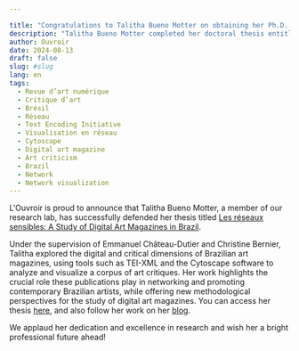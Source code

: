 ```yaml
---

title: "Congratulations to Talitha Bueno Motter on obtaining her Ph.D. in Art History !"
description: "Talitha Bueno Motter completed her doctoral thesis entitled _Les réseaux sensibles : une étude des revues d’art numériques au Brésil_"
author: Ouvroir
date: 2024-08-13
draft: false
slug: #slug
lang: en
tags: 
  - Revue d’art numérique
  - Critique d’art
  - Brésil
  - Réseau
  - Text Encoding Initiative
  - Visualisation en réseau
  - Cytoscape
  - Digital art magazine
  - Art criticism
  - Brazil
  - Network
  - Network visualization
---
```


L'Ouvroir is proud to announce that Talitha Bueno Motter, a member of our research lab, has successfully defended her thesis titled [Les réseaux sensibles: A Study of Digital Art Magazines in Brazil](https://hdl.handle.net/1866/33752).

Under the supervision of Emmanuel Château-Dutier and Christine Bernier, Talitha explored the digital and critical dimensions of Brazilian art magazines, using tools such as TEI-XML and the Cytoscape software to analyze and visualize a corpus of art critiques. Her work highlights the crucial role these publications play in networking and promoting contemporary Brazilian artists, while offering new methodological perspectives for the study of digital art magazines. You can access her thesis [here](https://papyrus.bib.umontreal.ca/xmlui/bitstream/handle/1866/33752/Bueno_Motter_Talitha_2024_these.pdf?sequence=2&isAllowed=y), and also follow her work on her [blog](https://resensibles.hypotheses.org/).

We applaud her dedication and excellence in research and wish her a bright professional future ahead!
